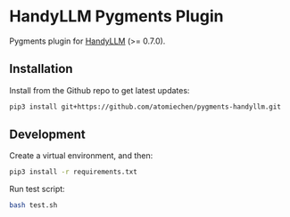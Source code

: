 # HandyLLM Pygments Plugin

Pygments plugin for [HandyLLM](https://github.com/atomiechen/HandyLLM) (>= 0.7.0).

## Installation

Install from the Github repo to get latest updates:

```sh
pip3 install git+https://github.com/atomiechen/pygments-handyllm.git
```

## Development

Create a virtual environment, and then:

```sh
pip3 install -r requirements.txt
```

Run test script:

```sh
bash test.sh
```
